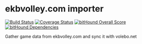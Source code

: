 # ekbvolley.com importer

[![Build Status](https://travis-ci.org/volebo/import-ekbvolley.svg)](https://travis-ci.org/volebo/import-ekbvolley)
[![Coverage Status](https://coveralls.io/repos/volebo/import-ekbvolley/badge.svg?branch=master&service=github)](https://coveralls.io/github/volebo/import-ekbvolley?branch=master)
[![bitHound Overall Score](https://www.bithound.io/github/volebo/import-ekbvolley/badges/score.svg)](https://www.bithound.io/github/volebo/import-ekbvolley)
[![bitHound Dependencies](https://www.bithound.io/github/volebo/import-ekbvolley/badges/dependencies.svg)](https://www.bithound.io/github/volebo/import-ekbvolley/master/dependencies/npm)

Gather game data from ekbvolley.com and sync it with volebo.net
